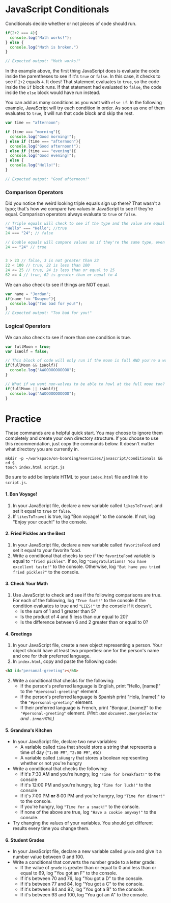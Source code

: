 # JavaScript Conditionals
Conditionals decide whether or not pieces of code should run.
```js
if(2+2 === 4){
  console.log("Math works!");
} else {
  console.log("Math is broken.")
}

// Expected output: "Math works!"
```

In the example above, the first thing JavaScript does is evaluate the code inside the parentheses to see if it's `true` or `false`. In this case, it checks to see if `2+2` equals `4`. It does! That statement evaluates to `true`, so the code inside the `if` block runs. If that statement had evaluated to `false`, the code inside the `else` block would have run instead.

You can add as many conditions as you want with `else if`. In the following example, JavaScript will try each condition in order. As soon as one of them evaluates to `true`, it will run that code block and skip the rest. 

```js
var time == "afternoon";

if (time === "morning"){
  console.log("Good morning!");
} else if (time === "afternoon"){
  console.log("Good afternoon!");
} else if (time === "evening"){
  console.log("Good evening!");
} else {
  console.log("Hello!");
}

// Expected output: "Good afternoon!"
```


### Comparison Operators
Did you notice the weird looking triple equals sign up there?  That wasn't a typo; that's how we compare two values in JavaScript to see if they're equal. Comparison operators always evaluate to `true` or `false`. 

```js
// Triple equals will check to see if the type and the value are equal
"Hello" === "Hello"; //true
24 === "24"; // false

// Double equals will compare values as if they're the same type, even if they're not. This can get messy, so you should default to triple equals 
24 == "24" // true


3 > 23 // false, 3 is not greater than 23
22 < 100 // true, 22 is less than 100
24 <= 25 // true, 24 is less than or equal to 25
62 >= 4 // true, 62 is greater than or equal to 4
```
We can also check to see if things are NOT equal.
```js
var name = "Jordan";
if(name !== "Dwayne"){
  console.log("Too bad for you!");
}
// Expected output: "Too bad for you!"
```

### Logical Operators
We can also check to see if more than one condition is true.

```js
var fullMoon = true;
var isWolf = false;

// This block of code will only run if the moon is full AND you're a wolf. Right now, this code won't run because the value of isWolf is false.
if(fullMoon && isWolf){
  console.log("AWOOOOOOOOOOO");
}

// What if we want non-wolves to be able to howl at the full moon too? This block will run if you're a wolf OR if the moon is full. However, if both conditions are false (you're not a wolf and the moon is not full), the code will not run.
if(fullMoon || isWolf){
  console.log("AWOOOOOOOOOOO");
}

```

# Practice

These commands are a helpful quick start. You may choose to ignore them completely and create your own directory structure. If you choose to use this recommendation, just copy the commands below. It doesn't matter what directory you are currently in.
```
mkdir -p ~/workspace/on-boarding/exercises/javascript/conditionals && cd $_
touch index.html script.js
```
Be sure to add boilerplate HTML to your `index.html` file and link it to `script.js`.

#### 1. Bon Voyage!
1. In your JavaScript file, declare a new variable called `likesToTravel` and set it equal to `true` or `false`.
1. If `likesToTravel` is true, log "Bon voyage!" to the console. If not, log "Enjoy your couch!" to the console.


#### 2. Fried Pickles are the Best 
1. In your JavaScript file, declare a new variable called `favoriteFood` and set it equal to your favorite food. 
1. Write a conditional that checks to see if the `favoriteFood` variable is equal to `"fried pickles"`. If so, log `"Congratulations! You have excellent taste!"` to the console. Otherwise, log `"But have you tried fried pickles?"` to the console. 

#### 3. Check Your Math
1. Use JavaScript to check and see if the following comparisons are true. For each of the following, log `"True fact!"` to the console if the condition evaluates to true and `"LIES!"` to the console if it doesn't.
    - Is the sum of 1 and 1 greater than 5?  
    - Is the product of 4 and 5 less than our equal to 20?
    - Is the difference between 6 and 2 greater than or equal to 0?

#### 4. Greetings
1. In your JavaScript file, create a new object representing a person. Your object should have at least two properties: one for the person's name and one for their preferred language.
1. In `index.html`, copy and paste the following code:
```html
<h3 id="personal-greeting"></h3>
```
2. Write a conditional that checks for the following:
    - If the person's preferred language is English, print "Hello, [name]!" to the `"#personal-greeting"` element.
    - If the person's preferred language is Spanish print "Hola, [name]!" to the `"#personal-greeting"` element.
    - If their preferred language is French, print "Bonjour, [name]!" to the `"#personal-greeting"` element.
*(Hint: use `document.querySelector` and `.innerHTML`)*

#### 5. Grandma's Kitchen
- In your JavaScript file, declare two new variables:
    - A variable called `time` that should store a string that represents a time of day (`"1:00 PM"`, `"2:00 PM"`, etc)
    - A variable called `isHungry` that stores a boolean representing whether or not you're hungry
- Write a conditional that checks the following:
    - If it's 7:30 AM and you're hungry, log `"Time for breakfast!"` to the console
    - If it's 12:00 PM and you're hungry, log `"Time for luch!"` to the console
    - If it's 7:00 PM **or** 8:00 PM and you're hungry, log `"Time for dinner!"` to the console.
    - If you're hungry, log `"Time for a snack!"` to the console.
    - If none of the above are true, log `"Have a cookie anyway!"` to the console.
- Try changing the values of your variables. You should get different results every time you change them.
  

#### 6. Student Grades
- In your JavaScript file, declare a new variable called `grade` and give it a number value between 0 and 100.
- Write a conditional that converts the number grade to a letter grade:
    - If the value of `grade` is greater than or equal to 0 and less than or equal to 69, log "You got an F" to the console.
    - If it's between 70 and 76, log "You got a D" to the console.
    - If it's between 77 and 84, log "You got a C" to the console.
    - If it's between 84 and 92, log "You got a B" to the console.
    - If it's between 93 and 100, log "You got an A" to the console.

 

